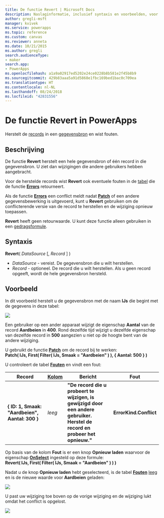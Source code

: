 ```yaml
---
title: De functie Revert | Microsoft Docs
description: Naslaginformatie, inclusief syntaxis en voorbeelden, voor de functie Revert in PowerApps
author: gregli-msft
manager: kvivek
ms.service: powerapps
ms.topic: reference
ms.custom: canvas
ms.reviewer: anneta
ms.date: 10/21/2015
ms.author: gregli
search.audienceType:
- maker
search.app:
- PowerApps
ms.openlocfilehash: a1a9a02917ed5202e24ce0228b8b581e2f45b8b9
ms.sourcegitcommit: 429b83aaa5a91d5868e1fbc169bed1bac0c709ea
ms.translationtype: HT
ms.contentlocale: nl-NL
ms.lasthandoff: 08/24/2018
ms.locfileid: "42831556"
---
```

# <a name="revert-function-in-powerapps"></a>De functie Revert in PowerApps
Herstelt de [records](../working-with-tables.md#records) in een [gegevensbron](../working-with-data-sources.md) en wist fouten.

## <a name="description"></a>Beschrijving
De functie **Revert** herstelt een hele gegevensbron of één record in die gegevensbron. U ziet dan wijzigingen die andere gebruikers hebben aangebracht.

Voor de herstelde records wist **Revert** ook eventuele fouten in de [tabel](../working-with-tables.md) die de functie **[Errors](function-errors.md)** retourneert.

Als de functie **[Errors](function-errors.md)** een conflict meldt nadat **[Patch](function-patch.md)** of een andere gegevensbewerking is uitgevoerd, kunt u **Revert** gebruiken om de conflicterende versie van de record te herstellen en de wijziging opnieuw toepassen.

**Revert** heeft geen retourwaarde. U kunt deze functie alleen gebruiken in een [gedragsformule](../working-with-formulas-in-depth.md).

## <a name="syntax"></a>Syntaxis
**Revert**( *DataSource* [, *Record* ] )

* *DataSource* - vereist. De gegevensbron die u wilt herstellen.
* *Record* - optioneel.  De record die u wilt herstellen.  Als u geen record opgeeft, wordt de hele gegevensbron hersteld.

## <a name="example"></a>Voorbeeld
In dit voorbeeld herstelt u de gegevensbron met de naam **IJs** die begint met de gegevens in deze tabel:

![](media/function-revert/icecream.png)

Een gebruiker op een ander apparaat wijzigt de eigenschap **Aantal** van de record **Aardbeien** in **400**.  Rond dezelfde tijd wijzigt u dezelfde eigenschap van dezelfde record in **500** aangezien u niet op de hoogte bent van de andere wijziging.

U gebruikt de functie **[Patch](function-patch.md)** om de record bij te werken:<br>
**Patch( IJs, First( Filter( IJs, Smaak = "Aardbeien" ) ), { Aantal: 500 } )**

U controleert de tabel **[Fouten](function-errors.md)** en vindt een fout:

| Record | [Kolom](../working-with-tables.md#columns) | Bericht | Fout |
| --- | --- | --- | --- |
| **{ ID: 1, Smaak: "Aardbeien", Aantal: 300 }** |*leeg* |**"De record die u probeert te wijzigen, is gewijzigd door een andere gebruiker.  Herstel de record en probeer het opnieuw."** |**ErrorKind.Conflict** |

Op basis van de kolom **Fout** is er een knop **Opnieuw laden** waarvoor de eigenschap **[OnSelect](../controls/properties-core.md)** ingesteld op deze formule:<br>
**Revert( IJs, First( Filter( IJs, Smaak = "Aardbeien" ) ) )**

Nadat u de knop **Opnieuw laden** hebt geselecteerd, is de tabel **[Fouten](function-errors.md)** [leeg](function-isblank-isempty.md) en is de nieuwe waarde voor **Aardbeien** geladen:

![](media/function-revert/icecream-after.png)

U past uw wijziging toe boven op de vorige wijziging en de wijziging lukt omdat het conflict is opgelost.

![](media/function-revert/icecream-success.png)

